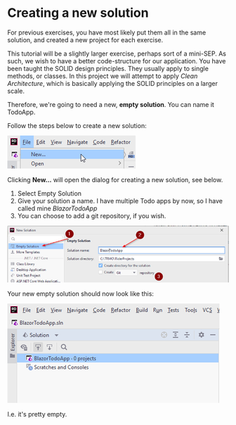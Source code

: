 ﻿# Creating a new solution
For previous exercises, you have most likely put them all in the same solution, and created a new project for each exercise.

This tutorial will be a slightly larger exercise, perhaps sort of a mini-SEP. As such, we wish to have a better code-structure for our application. You have been taught the SOLID design principles. They usually apply to single methods, or classes. In this project we will attempt to apply *Clean Architecture*, which is basically applying the SOLID principles on a larger scale.

Therefore, we're going to need a new, **empty solution**. You can name it TodoApp.

Follow the steps below to create a new solution:

![](File-New.png)

Clicking **New...** will open the dialog for creating a new solution, see below.
1) Select Empty Solution
2) Give your solution a name. I have multiple Todo apps by now, so I have called mine *BlazorTodoApp*
3) You can choose to add a git repository, if you wish.

![](EmptySolution.png)

Your new empty solution should now look like this:

![](SolutionCreated.png)

I.e. it's pretty empty.